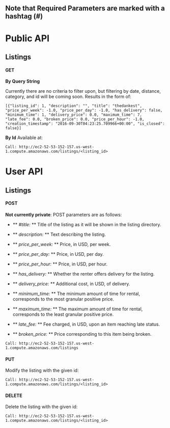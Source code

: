 ## Note that Required Parameters are marked with a hashtag \(\#\) ##
# Public API #
## Listings ##

#### GET ####
**By Query String**

Currently there are no criteria to filter upon, but filtering by date, distance, category, and id will be coming soon. Results in the form of:

`[{"listing_id": 1, "description": "", "title": "thedankest", "price_per_week": -1.0, "price_per_day": -1.0, "has_delivery": false, "minimum_time": 1, "delivery_price": 0.0, "maximum_time": 7, "late_fee": 0.0, "broken_price": 0.0, "price_per_hour": -1.0, "creation_timestamp": "2016-09-30T04:23:25.709966+00:00", "is_closed": false}]`

**By Id**
Available at:

`Call: http://ec2-52-53-152-157.us-west-1.compute.amazonaws.com/listings/<listing_id>`

# User API #
## Listings ##

#### POST ####
**Not currently private**: POST parameters are as follows:

* ** *\#title:* ** Title of the listing as it will be shown in the listing directory.

* ** *description:* ** Text describing the listing.

* ** *price_per_week:* ** Price, in USD, per week.

* ** *price_per_day:* ** Price, in USD, per day.

* ** *price_per_hour:* ** Price, in USD, per hour.

* ** *has_delivery:* ** Whether the renter offers delivery for the listing.

* ** *delivery_price:* ** Additional cost, in USD, of delivery.

* ** *minimum_time:* ** The minimum amount of time for rental, corresponds to the most granular positive price.

* ** *maximum_time:* ** The maximum amount of time for rental, corresponds to the least granular positive price.

* ** *late_fee:* ** Fee charged, in USD, upon an item reaching late status.

* ** *broken_price:* ** Price corresponding to this item being broken.

`Call: http://ec2-52-53-152-157.us-west-1.compute.amazonaws.com/listings`

#### PUT ####

Modify the listing with the given id:

`Call: http://ec2-52-53-152-157.us-west-1.compute.amazonaws.com/listings/<listing_id>`

#### DELETE ####

Delete the listing with the given id:

`Call: http://ec2-52-53-152-157.us-west-1.compute.amazonaws.com/listings/<listing_id>`

